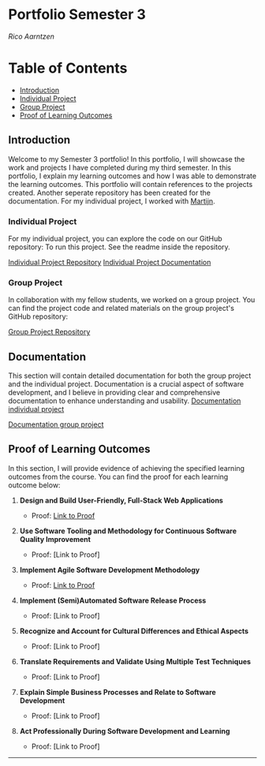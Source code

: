 # Portfolio Semester 3
*Rico Aarntzen*

# Table of Contents
- [Introduction](#introduction)
- [Individual Project](#individual-project)
- [Group Project](#group-project)
- [Proof of Learning Outcomes](#proof-of-learning-outcomes)


## Introduction
Welcome to my Semester 3 portfolio! In this portfolio, I will showcase the work and projects I have completed during my third semester.
In this portfolio, I explain my learning outcomes and how I was able to demonstrate the learning outcomes. This portfolio will contain references to the projects created. Another seperate repository has been created for the documentation.
For my individual project, I worked with [Martijn](https://github.com/Martijn-19).

### Individual Project
For my individual project, you can explore the code on our GitHub repository:
To run this project. See the readme inside the repository.

[Individual Project Repository](https://github.com/NuanceDevs)
[Individual Project Documentation](https://github.com/NuanceDevs/Documentation)

### Group Project
In collaboration with my fellow students, we worked on a group project. You can find the project code and related materials on the group project's GitHub repository:

[Group Project Repository](https://github.com/Fellenoord)


## Documentation
This section will contain detailed documentation for both the group project and the individual project. Documentation is a crucial aspect of software development, and I believe in providing clear and comprehensive documentation to enhance understanding and usability.
[Documentation individual project](https://github.com/RicoCelsius/Portfolio_S3/tree/main/Documentatie)



[Documentation group project]()

## Proof of Learning Outcomes

In this section, I will provide evidence of achieving the specified learning outcomes from the course. You can find the proof for each learning outcome below:

1. **Design and Build User-Friendly, Full-Stack Web Applications**
   - Proof: [Link to Proof](https://github.com/RicoCelsius/Portfolio_S3/proof/)

2. **Use Software Tooling and Methodology for Continuous Software Quality Improvement**
   - Proof: [Link to Proof]

3. **Implement Agile Software Development Methodology**
   - Proof: [Link to Proof](https://ricofontys.atlassian.net/jira/software/projects/SCRUM/)

4. **Implement (Semi)Automated Software Release Process**
   - Proof: [Link to Proof]

5. **Recognize and Account for Cultural Differences and Ethical Aspects**
   - Proof: [Link to Proof]

6. **Translate Requirements and Validate Using Multiple Test Techniques**
   - Proof: [Link to Proof]

7. **Explain Simple Business Processes and Relate to Software Development**
   - Proof: [Link to Proof]

8. **Act Professionally During Software Development and Learning**
   - Proof: [Link to Proof]



---


